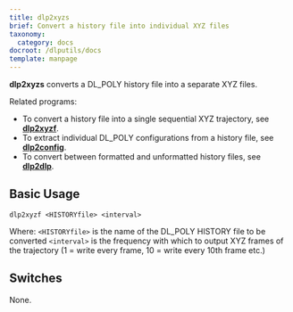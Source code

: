 ```yaml
---
title: dlp2xyzs
brief: Convert a history file into individual XYZ files
taxonomy:
  category: docs
docroot: /dlputils/docs
template: manpage
---
```


**dlp2xyzs** converts a DL_POLY history file into a separate XYZ files.

Related programs:
+ To convert a history file into a single sequential XYZ trajectory, see [**dlp2xyzf**](/dlputils/docs/dlp2xyzf).
+ To extract individual DL_POLY configurations from a history file, see [**dlp2config**](/dlputils/docs/dlp2config).
+ To convert between formatted and unformatted history files, see [**dlp2dlp**](/dlputils/docs/dlp2dlp).

## Basic Usage

```
dlp2xyzf <HISTORYfile> <interval>
```

Where:
`<HISTORYfile>` is the name of the DL_POLY HISTORY file to be converted
`<interval>` is the frequency with which to output XYZ frames of the trajectory (1 = write every frame, 10 = write every 10th frame etc.)

## Switches

None.

